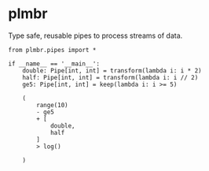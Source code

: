 # plmbr

Type safe, reusable pipes to process streams of data.

```
from plmbr.pipes import *

if __name__ == '__main__':
    double: Pipe[int, int] = transform(lambda i: i * 2)
    half: Pipe[int, int] = transform(lambda i: i // 2)
    ge5: Pipe[int, int] = keep(lambda i: i >= 5)

    (
        range(10)
        - ge5
        + [
            double,
            half
        ]
        > log()

    )
```